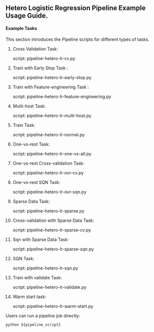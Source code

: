 ## Hetero Logistic Regression Pipeline Example Usage Guide.

#### Example Tasks

This section introduces the Pipeline scripts for different types of tasks.

1. Cross Validation Task:

    script: pipeline-hetero-lr-cv.py

2. Train with Early Stop Task :

    script: pipeline-hetero-lr-early-stop.py

3. Train with Feature-engineering Task :

    script: pipeline-hetero-lr-feature-engineering.py

4. Multi-host Task:

    script: pipeline-hetero-lr-multi-host.py

5. Train Task:

    script: pipeline-hetero-lr-normal.py

6. One-vs-rest Task:
    
    script: pipeline-hetero-lr-one-vs-all.py

7. One-vs-rest Cross-validation Task:
    
    script: pipeline-hetero-lr-ovr-cv.py

8. One-vs-rest SQN Task:
    
    script: pipeline-hetero-lr-ovr-sqn.py

9. Sparse Data Task:
    
    script: pipeline-hetero-lr-sparse.py

10. Cross-validation with Sparse Data Task:
    
    script: pipeline-hetero-lr-sparse-cv.py

11. Sqn with Sparse Data Task:
    
    script: pipeline-hetero-lr-sparse-sqn.py

12. SQN Task:
    
    script: pipeline-hetero-lr-sqn.py

13. Train with validate Task:
    
    script: pipeline-hetero-lr-validate.py

14. Warm start task:
    
    script: pipeline-hetero-lr-warm-start.py
    
Users can run a pipeline job directly:

    python ${pipeline_script}
